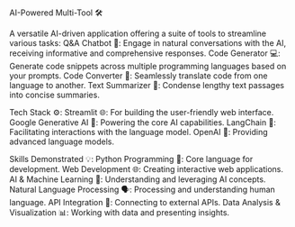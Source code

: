AI-Powered Multi-Tool 🛠️

A versatile AI-driven application offering a suite of tools to streamline various tasks:
Q&A Chatbot 🤖: Engage in natural conversations with the AI, receiving informative and comprehensive responses.
Code Generator 💻: Generate code snippets across multiple programming languages based on your prompts.
Code Converter 🔄: Seamlessly translate code from one language to another.
Text Summarizer 📝: Condense lengthy text passages into concise summaries.

Tech Stack ⚙️:
Streamlit 🌐: For building the user-friendly web interface.
Google Generative AI 🧠: Powering the core AI capabilities.
LangChain 🔗: Facilitating interactions with the language model.
OpenAI 🤖: Providing advanced language models.

Skills Demonstrated 💡:
Python Programming 🐍: Core language for development.
Web Development 🌐: Creating interactive web applications.
AI & Machine Learning 🤖: Understanding and leveraging AI concepts.
Natural Language Processing 🗣️: Processing and understanding human language.
API Integration 🔌: Connecting to external APIs.
Data Analysis & Visualization 📊: Working with data and presenting insights.







